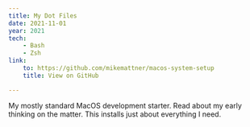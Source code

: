 ```yaml
---
title: My Dot Files
date: 2021-11-01
year: 2021
tech:
    - Bash
    - Zsh
link:
    to: https://github.com/mikemattner/macos-system-setup
    title: View on GitHub

---
```


My mostly standard MacOS development starter. <nuxt-link to="/writing/adventures-in-dotfiles">Read about</nuxt-link> my early thinking on the matter. This installs just about everything I need.
